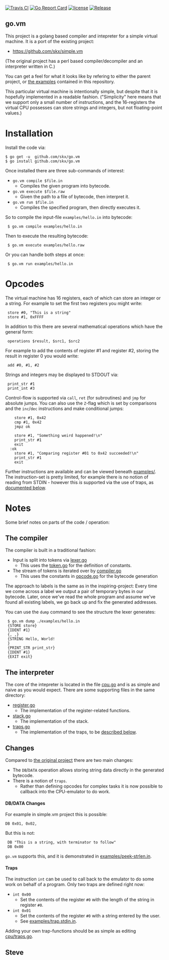 [![Travis CI](https://img.shields.io/travis/skx/go.vm/master.svg?style=flat-square)](https://travis-ci.org/skx/go.vm)
[![Go Report Card](https://goreportcard.com/badge/github.com/skx/go.vm)](https://goreportcard.com/report/github.com/skx/go.vm)
[![license](https://img.shields.io/github/license/skx/go.vm.svg)](https://github.com/skx/go.vm/blob/master/LICENSE)
[![Release](https://img.shields.io/github/release/skx/go.vm.svg)](https://github.com/skx/go.vm/releases/latest)

go.vm
-----

This project is a golang based compiler and intepreter for a simple virtual
machine.  It is a port of the existing project:

* https://github.com/skx/simple.vm

(The original project has a perl based compiler/decompiler and an interpreter
written in C.)

You can get a feel for what it looks like by refering to either the parent
project, or [the examples](examples/) contained in this repository.

This particular virtual machine is intentionally simple, but despite that it is hopefully implemented in a readable fashion.  ("Simplicity" here means that we support only a small number of instructions, and the 16-registers the virtual CPU possesses can store strings and integers, but not floating-point values.)


# Installation

Install the code via:

    $ go get -u  github.com/skx/go.vm
    $ go install github.com/skx/go.vm

Once installed there are three sub-commands of interest:

* `go.vm compile $file.in`
   * Compiles the given program into bytecode.
* `go.vm execute $file.raw`
   * Given the path to a file of bytecode, then interpret it.
* `go.vm run $file.in`
   * Compiles the specified program, then directly executes it.

So to compile the input-file `examples/hello.in` into bytecode:

     $ go.vm compile examples/hello.in

Then to execute the resulting bytecode:

     $ go.vm execute examples/hello.raw

Or you can handle both steps at once:

     $ go.vm run examples/hello.in


# Opcodes

The virtual machine has 16 registers, each of which can store an integer
or a string.  For example to set the first two registers you might write:

     store #0, "This is a string"
     store #1, 0xFFFF

In addition to this there are several mathematical operations which have
the general form:

     operations $result, $src1, $src2

For example to add the contents of register #1 and register #2, storing
the result in register 0 you would write:

     add #0, #1, #2

Strings and integers may be displayed to STDOUT via:

     print_str #1
     print_int #3

Control-flow is supported via `call`, `ret` (for subroutines) and `jmp`
for absolute jumps.  You can also use the `Z`-flag which is set by
comparisons and the `inc`/`dec` instructions and make conditional jumps:

        store #1, 0x42
        cmp #1, 0x42
        jmpz ok

        store #1, "Something weird happened!\n"
        print_str #1
        exit
      :ok
        store #1, "Comparing register #01 to 0x42 succeeded!\n"
        print_str #1
        exit

Further instructions are available and can be viewed beneath [examples/](examples/).  The instruction-set is pretty limited, for example there is no notion of
reading from STDIN - however this _is_ supported via the use of traps, as [documented below](#traps).


# Notes

Some brief notes on parts of the code / operation:

## The compiler

The compiler is built in a traditional fashion:

* Input is split into tokens via [lexer.go](lexer/lexer.go)
  * This uses the [token.go](token/token.go) for the definition of constants.
* The stream of tokens is iterated over by [compiler.go](compiler/compiler.go)
  * This uses the constants in [opcode.go](opcode/opcode.go) for the bytecode generation

The approach to labels is the same as in the inspiring-project:  Every time
we come across a label we output a pair of temporary bytes in our bytecode.
Later, once we've read the whole program and assume we've found all existing
labels,  we go back up and fix the generated addresses.

You can use the `dump` command to see the structure the lexer generates:

     $ go.vm dump ./examples/hello.in
     {STORE store}
     {IDENT #1}
     {, ,}
     {STRING Hello, World!
     }
     {PRINT_STR print_str}
     {IDENT #1}
     {EXIT exit}


## The interpreter

The core of the intepreter is located in the file [cpu.go](cpu/cpu.go) and is
as simple and naive as you would expect.  There are some supporting files
in the same directory:

* [register.go](cpu/register.go)
  * The implementation of the register-related functions.
* [stack.go](cpu/stack.go)
  * The implementation of the stack.
* [traps.go](cpu/traps.go)
  * The implementation of the traps, to be [described below](#traps).


## Changes

Compared to [the original project](https://github.com/skx/simple.vm) there are two main changes:

* The `DB`/`DATA` operation allows storing string data directly in the generated bytecode.
* There is a notion of `traps`.
   * Rather than defining opcodes for complex tasks it is now possible to callback into the CPU-emulator to do work.

#### DB/DATA Changes

For example in simple.vm project this is possible:

    DB 0x01, 0x02,

But this is not:

     DB "This is a string, with terminator to follow"
     DB 0x00

`go.vm` supports this, and it is demonstrated in [examples/peek-strlen.in](examples/peek-strlen.in).

#### Traps

The instruction `int` can be used to call back to the emulator to do some work
on behalf of a program.  Only two traps are defined right now:

* `int 0x00`
   * Set the contents of the register `#0` with the length of the string in register `#0`.
* `int 0x01`
   * Set the contents of the register `#0` with a string entered by the user.
   * See [examples/trap.stdin.in](examples/trap.stdin.in).

Adding your own trap-functions should be as simple as editing [cpu/traps.go](cpu/traps.go).

Steve
--
